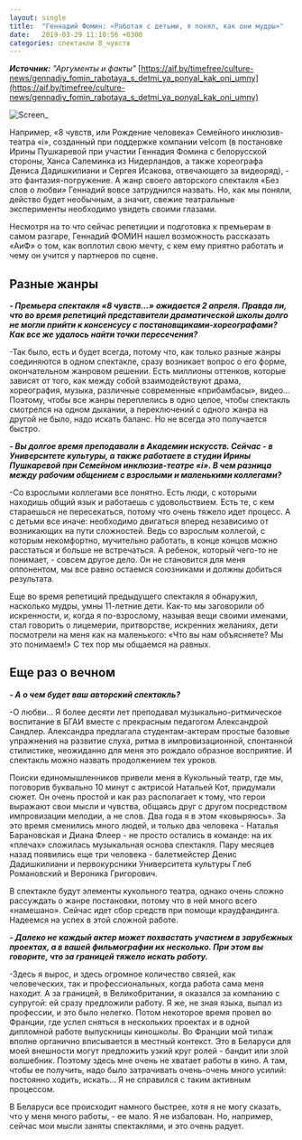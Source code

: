 ```yaml
---
layout: single
title:  "Геннадий Фомин: «Работая с детьми, я понял, как они мудры»"
date:   2019-03-29 11:10:56 +0300
categories: спектакли 8_чувств
---
```


***Источник:** "Аргументы и факты"* [https://aif.by/timefree/culture-news/gennadiy_fomin_rabotaya_s_detmi_ya_ponyal_kak_oni_umny](https://aif.by/timefree/culture-news/gennadiy_fomin_rabotaya_s_detmi_ya_ponyal_kak_oni_umny)

![Screen_](https://tkrivko.github.io/assets/images/2019-03-29-gennadiy_fomin_aif/1558bf6e1f0f31117262e44070d39d0d.jpg)

Например, «8 чувств, или Рождение человека» Семейного инклюзив-театра «i», созданный при поддержке компании velcom (в постановке Ирины Пушкаревой при участии Геннадия Фомина с белорусской стороны, Ханса Салеминка из Нидерландов, а также хореографа Дениса Дадишкилиани и Сергея Исакова, отвечающего за видеоряд), - это фантазия-погружение. А жанр своего авторского спектакля «Без слов о любви» Геннадий вовсе затруднился назвать. Но, как мы поняли, действо будет необычным, а значит, свежие театральные эксперименты необходимо увидеть своими глазами.

Несмотря на то что сейчас репетиции и подготовка к премьерам в самом разгаре, Геннадий ФОМИН нашел возможность рассказать «АиФ» о том, как воплотил свою мечту, с кем ему приятно работать и чему он учится у партнеров по сцене.

## Разные жанры ##

***- Премьера спектакля «8 чувств…» ожидается 2 апреля. Правда ли, что во время репетиций представители драматической школы долго не могли прийти к консенсусу с постановщиками-хореографами? Как все же удалось найти точки пересечения?***

-Так было, есть и будет всегда, потому что, как только разные жанры соединяются в одном спектакле, сразу возникает вопрос о его форме, окончательном жанровом решении. Есть миллионы оттенков, которые зависят от того, как между собой взаимодействуют драма, хореография, музыка, различные современные «прибамбасы», видео… Поэтому, чтобы все жанры переплелись в одно целое, чтобы спектакль смотрелся на одном дыхании, а переключений с одного жанра на другой не было, надо искать баланс. Но не всегда это получается быстро.

***- Вы долгое время преподавали в Академии искусств. Сейчас - в Университете культуры, а также работаете в студии Ирины Пушкаревой при Семейном инклюзив-театре «i». В чем разница между рабочим общением с взрослыми и маленькими коллегами?***

-Со взрослыми коллегами все понятно. Есть люди, с которыми находишь общий язык и работаешь с удовольствием. Есть те, с кем стараешься не пересекаться, потому что очень тяжело идет процесс. А с детьми все иначе: необходимо двигаться вперед независимо от возникающих на пути сложностей. Ведь со взрослым коллегой, с которым некомфортно, мучительно работать, в конце концов можно расстаться и больше не встречаться. А ребенок, который чего-то не понимает, - совсем другое дело. Он не становится для меня оппонентом, мы все равно остаемся союзниками и должны добиться результата.

Еще во время репетиций предыдущего спектакля я обнаружил, насколько мудры, умны 11-летние дети. Как-то мы заговорили об искренности, и, когда я по-взрослому, называя вещи своими именами, стал говорить о лицемерии, притворстве, искренних желаниях, дети посмотрели на меня как на маленького: «Что вы нам объясняете? Мы это понимаем!» С тех пор мы общаемся на равных.

## Еще раз о вечном ##

***- А о чем будет ваш авторский спектакль?***

-О любви... Я более десяти лет преподавал музыкально-ритмическое воспитание в БГАИ вместе с прекрасным педагогом Александрой Сандлер. Александра предлагала студентам-актерам простые базовые упражнения на развитие слуха, ритма в импровизационной, спонтанной стилистике, неожиданно для меня это рождало образное восприятие. И спектакль можно назвать продолжением тех уроков.

Поиски единомышленников привели меня в Кукольный театр, где мы, поговорив буквально 10 минут с актрисой Натальей Кот, придумали сюжет. Он очень простой и как раз располагает к тому, что герои выражают свои мысли и чувства, общаясь друг с другом посредством импровизации мелодии, а не слов. Два года я в этом «ковыряюсь». За это время сменились много людей, и только два человека - Наталья Барановская и Диана Флеер - не просто остались в команде:  на их «плечах» сложилась музыкальная основа спектакля. Пару месяцев назад появились еще три человека - балетмейстер Денис Дадишкилиани и первокурсники Университета культуры Глеб Романовский и Вероника Григорович.

В спектакле будут элементы кукольного театра, однако очень сложно рассуждать о жанре постановки, потому что в ней много всего «намешано». Сейчас идет сбор средств при помощи краудфандинга. Надеемся на успех в этой сложной работе.

***- Далеко не каждый актер может похвастать участием в зарубежных проектах, а в вашей фильмографии их несколько. При этом вы говорите, что за границей тяжело искать работу.***

-Здесь я вырос, и здесь огромное количество связей, как человеческих, так и профессиональных, когда работа сама меня находит. А за границей, в Великобритании, я оказался за компанию с супругой: ей сразу предложили работу. Я же, не зная языка, выпал из профессии, и это было нелегко. Потом некоторое время провел во Франции, где успел сняться в нескольких проектах и в одной дипломной работе выпускницы киношколы. Во Франции мой типаж вполне органично вписывается в местный контекст. Это в Беларуси для моей внешности могут предложить узкий круг ролей - бандит или злой волшебник. Поэтому здесь мне очень не хватает работы в кино. А там, чтобы ее получить, надо было затрачивать очень-очень много усилий: постоянно ходить, искать… Я не справился с таким активным процессом.

В Беларуси все происходит намного быстрее, хотя я не могу сказать, что у меня много работы, - ее мало. Я не избалован. Но, например, сейчас мои мысли заняты спектаклями, и это очень радует.


[jekyll-docs]: https://jekyllrb.com/docs/home
[jekyll-gh]:   https://github.com/jekyll/jekyll
[jekyll-talk]: https://talk.jekyllrb.com/
